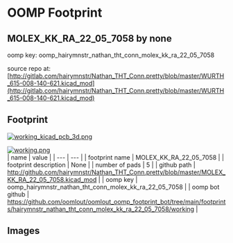 # OOMP Footprint  
## MOLEX_KK_RA_22_05_7058  by none  
  
oomp key: oomp_hairymnstr_nathan_tht_conn_molex_kk_ra_22_05_7058  
  
source repo at: [http://gitlab.com/hairymnstr/Nathan_THT_Conn.pretty/blob/master/WURTH_615-008-140-621.kicad_mod](http://gitlab.com/hairymnstr/Nathan_THT_Conn.pretty/blob/master/WURTH_615-008-140-621.kicad_mod)  
## Footprint  
  
[![working_kicad_pcb_3d.png](working_kicad_pcb_3d_600.png)](working_kicad_pcb_3d.png)  
  
[![working.png](working_600.png)](working.png)  
| name | value | 
| --- | --- | 
| footprint name | MOLEX_KK_RA_22_05_7058 | 
| footprint description | None | 
| number of pads | 5 | 
| github path | http://github.com/hairymnstr/Nathan_THT_Conn.pretty/blob/master/MOLEX_KK_RA_22_05_7058.kicad_mod | 
| oomp key | oomp_hairymnstr_nathan_tht_conn_molex_kk_ra_22_05_7058 | 
| oomp bot github | https://github.com/oomlout/oomlout_oomp_footprint_bot/tree/main/footprints/hairymnstr_nathan_tht_conn_molex_kk_ra_22_05_7058/working | 
## Images  
